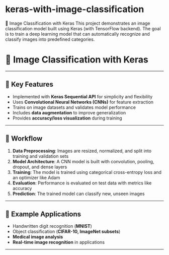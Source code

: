 # keras-with-image-classification
📌 Image Classification with Keras  This project demonstrates an image classification model built using Keras (with TensorFlow backend). The goal is to train a deep learning model that can automatically recognize and classify images into predefined categories.
# 📌 Image Classification with Keras


---

## 🔹 Key Features
- Implemented with **Keras Sequential API** for simplicity and flexibility  
- Uses **Convolutional Neural Networks (CNNs)** for feature extraction  
- Trains on image datasets and validates model performance  
- Includes **data augmentation** to improve generalization  
- Provides **accuracy/loss visualization** during training  

---

## 🔹 Workflow
1. **Data Preprocessing**: Images are resized, normalized, and split into training and validation sets  
2. **Model Architecture**: A CNN model is built with convolution, pooling, dropout, and dense layers  
3. **Training**: The model is trained using categorical cross-entropy loss and an optimizer like Adam  
4. **Evaluation**: Performance is evaluated on test data with metrics like accuracy  
5. **Prediction**: The trained model can classify new, unseen images  

---

## 🔹 Example Applications
- Handwritten digit recognition (**MNIST**)  
- Object classification (**CIFAR-10, ImageNet subsets**)  
- **Medical image analysis**  
- **Real-time image recognition** in applications  

---
